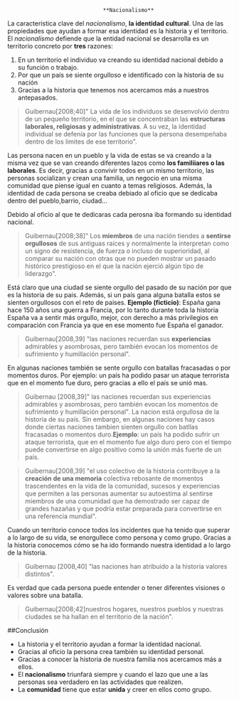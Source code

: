                                   **Nacionalismo**


La característica  clave del _nacionalismo_, **la identidad cultural**. Una de las propiedades que ayudan a formar esa identidad es la historia y el territorio.
El _nacionalismo_ defiende que la entidad nacional se desarrolla es un territorio concreto por **tres** razones:
1. En un territorio el individuo va creando su identidad nacional debido a su función o trabajo.
2. Por que un país se siente orgulloso e identificado con la historia de su nación
3. Gracias a la historia que tenemos nos acercamos más a nuestros antepasados.

>Guibernau[2008;40]" La vida de los individuos se desenvolvió dentro de un pequeño territorio, 
en el que se concentraban las **estructuras laborales, religiosas y administrativas**. A su vez, la identidad individual se defenía por las funciones que la persona desempeñaba dentro de los limites de ese territorio". 

Las persona nacen en un pueblo y la vida de estas se va creando a la misma vez que se van creando diferentes lazos como **los familiiares o las laborales**. Es decir, gracias a convivir todos en un mismo territorio, las personas socializan y crean una familia, un negocio en una misma comunidad que piense igual en cuanto a temas religiosos. Además, la identidad de cada persona se creaba debiado al oficio que se dedicaba dentro del pueblo,barrio, ciudad... 

Debido al oficio al que te dedicaras cada perosna iba formando su identidad nacional.

>Guibernau[2008;38]" Los **miembros** de una nación tiendes a **sentirse orgullosos** 
de sus antiguas raíces y normalmente la interpretan como un signo de resistencia, de fuerza o incluso de superioridad, al comparar su nación con otras que no pueden mostrar un pasado histórico prestigioso en el que la nación ejerció algún tipo de liderazgo". 

Está claro que una ciudad se siente orgullo del pasado de su nación por que es la historia de su pais. Además, si un país gana alguna batalla estos se sienten orgullosos con el reto de países. 
**Ejemplo (ficticio)**: España gana hace 150 años una guerra a Francia, por lo tanto durante toda la historia España va a sentir más orgullo, mejor, con derecho a más privilegios en comparación con Francia ya que en ese momento fue España el ganador. 

>Guibernau[2008,39] "las naciones recuerdan sus **experiencias** admirables y asombrosas, pero también evocan los momentos de sufrimiento y humillación personal". 

En algunas naciones también se sente orgullo con batallas fracasadas o por momentos duros. Por ejemplo: un país ha podido pasar un ataque terrorista que en el momento fue duro, pero gracias a ello el país se unió mas. 

> Guibernau [2008,39]" las naciones recuerdan sus experiencias admirables y asombrosas, pero también evocan los momentos de sufrimiento y humillación personal". La nacion está orgullosa de la historia de su país. Sin embargo, en algunas naciones hay casos donde ciertas naciones tambien sienten orgullo con batllas fracasadas o momentos duro.**Ejemplo**: un país ha podido sufrir un ataque terrorista, que en el momento fue algo duro pero con el tiempo puede convertirse en algo positivo como la unión más fuerte de un país.  

> Guibernau[2008,39] "el uso colectivo de la historia contribuye a la **creación de una memoria** 
colectiva rebosante de momentos trascendentes en la vida de la comunidad, sucesos y experiencias que permiten a las personas aumentar su autoestima al sentirse miembros de una comunidad que ha demostrado ser capaz de grandes hazañas y que podría estar preparada para convertirse en una referencia mundial". 

Cuando un territorio conoce todos los incidentes que ha tenido que superar a lo largo de su vida, se enorgullece como persona y como grupo. Gracias a la historia conocemos cómo se ha ido formando nuestra identidad a lo largo de la historia.
> Guibernau [2008,40] "las naciones han atribuido a la historia valores distintos". 

Es verdad que cada persona puede entender o tener diferentes visiones o valores sobre una batalla. 

>Guibernau[2008;42]nuestros hogares, nuestros pueblos y nuestras ciudades se ha hallan en el territorio de la nación". 

##Conclusión
- La historia y el territorio ayudan a formar la identidad nacional. 
- Gracias al oficio la persona crea también su identidad personal.
- Gracias a conocer la historia de nuestra familia nos acercamos más a ellos. 
- El **nacionalismo** triunfará siempre y cuando el lazo que une a las personas sea verdadero en las actividades que realizen. 
- La **comunidad** tiene que estar **unida** y creer en ellos como grupo. 

